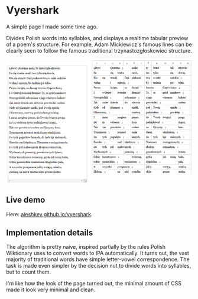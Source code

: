 # Vyershark

A simple page I made some time ago.

Divides Polish words into syllables, and displays a realtime tabular preview of
a poem's structure. For example, Adam Mickiewicz's famous lines can be clearly
seen to follow the famous traditional trzynastozgłoskowiec structure.

![tshynastozgwoskovyets](example.png)

## Live demo

Here: [aleshkev.github.io/vyershark](https://aleshkev.github.io/vyershark/).

## Implementation details

The algorithm is pretty naive, inspired partially by the rules Polish Wiktionary
uses to convert words to IPA automatically. It turns out, the vast majority of
traditional words have simple letter-vowel correspondence. The task is made even
simpler by the decision not to divide words into syllables, but to count
them.

I'm like how the look of the page turned out, the minimal amount of CSS made it
look very minimal and clean.
